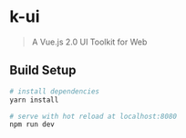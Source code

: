 # k-ui

> A Vue.js 2.0 UI Toolkit for Web

## Build Setup

``` bash
# install dependencies
yarn install

# serve with hot reload at localhost:8080
npm run dev

